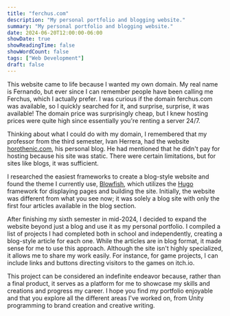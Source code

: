 ```yaml
---
title: "ferchus.com"
description: "My personal portfolio and blogging website."
summary: "My personal portfolio and blogging website."
date: 2024-06-20T12:00:00-06:00
showDate: true
showReadingTime: false
showWordCount: false
tags: ["Web Development"]
draft: false
---
```


This website came to life because I wanted my own domain. My real name is Fernando, but ever since I can remember people have been calling me Ferchus, which I actually prefer. I was curious if the domain ferchus.com was available, so I quickly searched for it, and surprise, surprise, it was available! The domain price was surprisingly cheap, but I knew hosting prices were quite high since essentially you're renting a server 24/7.

Thinking about what I could do with my domain, I remembered that my professor from the third semester, Ivan Herrera, had the website [horothenic.com](https://horothenic.com), his personal blog. He had mentioned that he didn't pay for hosting because his site was static. There were certain limitations, but for sites like blogs, it was sufficient.

I researched the easiest frameworks to create a blog-style website and found the theme I currently use, [Blowfish](https://blowfish.page/), which utilizes the [Hugo](https://gohugo.io/) framework for displaying pages and building the site. Initially, the website was different from what you see now; it was solely a blog site with only the first four articles available in the blog section.

After finishing my sixth semester in mid-2024, I decided to expand the website beyond just a blog and use it as my personal portfolio. I compiled a list of projects I had completed both in school and independently, creating a blog-style article for each one. While the articles are in blog format, it made sense for me to use this approach. Although the site isn't highly specialized, it allows me to share my work easily. For instance, for game projects, I can include links and buttons directing visitors to the games on itch.io.

This project can be considered an indefinite endeavor because, rather than a final product, it serves as a platform for me to showcase my skills and creations and progress my career. I hope you find my portfolio enjoyable and that you explore all the different areas I've worked on, from Unity programming to brand creation and creative writing.

